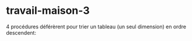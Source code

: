 # travail-maison-3
4 procédures déférèrent pour trier un tableau (un
seul dimension) en ordre descendent:
